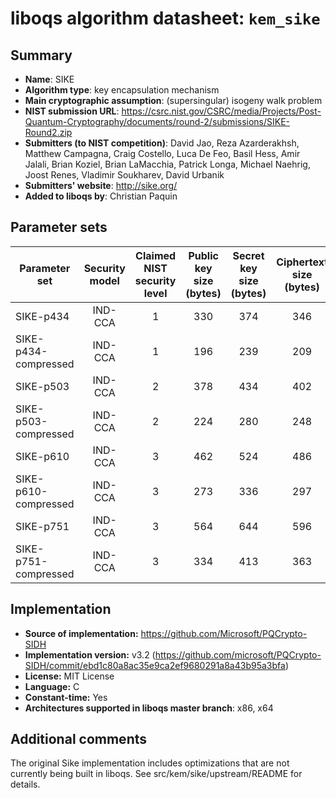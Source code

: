liboqs algorithm datasheet: `kem_sike`
====================================================

Summary
-------

- **Name**: SIKE
- **Algorithm type**: key encapsulation mechanism
- **Main cryptographic assumption**: (supersingular) isogeny walk problem
- **NIST submission URL**: https://csrc.nist.gov/CSRC/media/Projects/Post-Quantum-Cryptography/documents/round-2/submissions/SIKE-Round2.zip
- **Submitters (to NIST competition)**: David Jao, Reza Azarderakhsh, Matthew Campagna, Craig Costello, Luca De Feo, Basil Hess, Amir Jalali, Brian Koziel, Brian LaMacchia, Patrick Longa, Michael Naehrig, Joost Renes, Vladimir Soukharev, David Urbanik
- **Submitters' website**: http://sike.org/
- **Added to liboqs by**: Christian Paquin

Parameter sets
--------------

| Parameter set         | Security model | Claimed NIST security level | Public key size (bytes) | Secret key size (bytes) | Ciphertext size (bytes) | Shared secret size (bytes) |
|-----------------------|:--------------:|:---------------------------:|:-----------------------:|:-----------------------:|:-----------------------:|:--------------------------:|
| SIKE-p434             |     IND-CCA    |              1              |            330          |            374          |            346          |             16             |
| SIKE-p434-compressed  |     IND-CCA    |              1              |            196          |            239          |            209          |             16             |
| SIKE-p503             |     IND-CCA    |              2              |            378          |            434          |            402          |             24             |
| SIKE-p503-compressed  |     IND-CCA    |              2              |            224          |            280          |            248          |             24             |
| SIKE-p610             |     IND-CCA    |              3              |            462          |            524          |            486          |             24             |
| SIKE-p610-compressed  |     IND-CCA    |              3              |            273          |            336          |            297          |             24             |
| SIKE-p751             |     IND-CCA    |              3              |            564          |            644          |            596          |             32             |
| SIKE-p751-compressed  |     IND-CCA    |              3              |            334          |            413          |            363          |             32             |

Implementation
--------------

- **Source of implementation:** https://github.com/Microsoft/PQCrypto-SIDH
- **Implementation version:** v3.2 (https://github.com/microsoft/PQCrypto-SIDH/commit/ebd1c80a8ac35e9ca2ef9680291a8a43b95a3bfa)
- **License:** MIT License
- **Language:** C
- **Constant-time:** Yes
- **Architectures supported in liboqs master branch**: x86, x64

Additional comments
-------------------

The original Sike implementation includes optimizations that are not currently being built in liboqs. See src/kem/sike/upstream/README for details.
